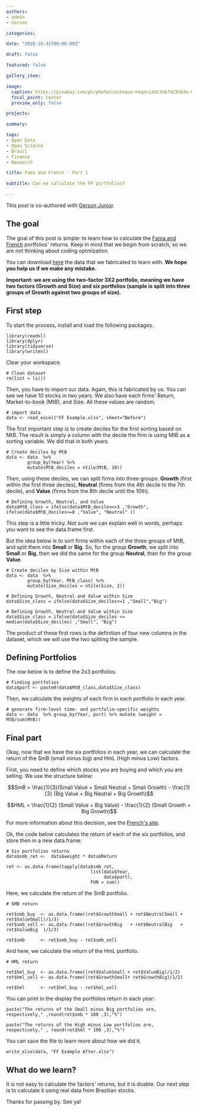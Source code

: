 ```yaml
---
authors:
- admin
- Gerson

categories: 

date: "2020-10-31T00:00:00Z"

draft: false

featured: false

gallery_item:

image:
  caption: https://pixabay.com/pt/photos/estoque-negocia%C3%A7%C3%A3o-monitor-neg%C3%B3cios-1863880/
  focal_point: center
  preview_only: false

projects:

summary: 

tags:
- Open Data
- Open Science
- Brazil 
- Finance 
- Research

title: Fama and French - Part 1

subtitle: Can we calculate the FF portfolios?

---
```



This post is co-authored with [Gerson Junior](https://scholar.google.com/citations?user=bbgB49g0N2cC&hl=pt-BR).



## The goal

The goal of this post is simple: to learn how to calculate the [Fama and French](https://www.sciencedirect.com/science/article/abs/pii/0304405X93900235) portfolios' returns. Keep in mind that we begin from scratch, so we are not thinking about coding optmization. 

You can download [here](www.google.com) the data that we fabricated to learn with. **We hope you help us if we make any mistake.**

**Important: we are using the two-factor 3X2 portfolio, meaning we have two factors (Growth and Size) and six portfolios (sample is split into three groups of Growth against two groups of size).**

## First  step

To start the process, install and load the following packages.

    library(readxl)
    library(dplyr)
    library(tidyverse)
    library(writexl)

Clear your workspace.

    # Clean dataset
    rm(list = ls())

Then, you have to import our data. Again, this is fabricated by us. You can see we have 10 stocks in two years. We also have each firms' Return, Market-to-book (MtB), and Size. All these values are random.
    
    # import data
    data <- read_excel("FF Example.xlsx", sheet="Before")
  
The first important step is to create deciles for the first sorting based on MtB. The result is simply a column  with the decile the firm is using MtB as a sorting variable. We did that in both years.    
    
    # Create deciles by MtB
    data <- data  %>% 
            group_by(Year) %>%  
            mutate(MtB_deciles = ntile(MtB, 10))

Then, using these deciles, we can split firms into three groups: **Growth** (first within the first three deciles), **Neutral** (firms from the 4th decile to the 7th decile), and **Value** (firms from the 8th decile until the 10th).
    
    # Defining Growth, Neutral, and Value
    data$MtB_class = ifelse(data$MtB_deciles<=3 ,"Growth", ifelse(data$MtB_deciles>=8 ,"Value", "Neutral" ))
    
This step is a little tricky. Not sure we can explain well in words, perhaps you want to see the data.frame first. 

But the idea below is to sort firms within each of the three groups of MtB, and split them into **Small** or **Big**. So, for the group **Growth**, we split into **Small** or **Big**, then we did the same for the group **Neutral**, then for the group **Value**.
    

    # Create deciles by Size within MtB
    data <- data  %>% 
            group_by(Year, MtB_class) %>%  
            mutate(Size_deciles = ntile(Size, 2))
    
    # Defining Growth, Neutral and Value within Size
    data$Size_class = ifelse(data$Size_deciles<=1 ,"Small","Big")
    
    # Defining Growth, Neutral and Value within Size
    data$Size_class = ifelse(data$Size_deciles <= median(data$Size_deciles) ,"Small", "Big")
    
    
The product of these first rows is the definition of four new columns in the dataset, which we will use the two spliting the sample. 
    
## Defining Portfolios
    
The row below is to define the 2x3 portfolios.

    # Finding portfolios
    data$port <- paste0(data$MtB_class,data$Size_class)
    
Then, we calculate the weights of each firm in each portfolio in each year.
    
    # generate firm-level time- and portfolio-specific weights
    data <- data  %>% group_by(Year, port) %>% mutate (weight = MtB/sum(MtB))


    
## Final part    
    
Okay, now that we have the six portfolios in each year, we can calculate the return of the SmB (small minus big) and HmL (High minus Low) factors. 

First, you need to define which stocks you are buying and which you are selling. We use the structure below:

$$SmB =  \frac{1}{3}(Small Value + Small Neutral + Small Growth) - \frac{1}{3} (Big Value + Big Neutral + Big Growth)$$
    
$$HML = \frac{1}{2} (Small Value + Big Value) - \frac{1}{2} (Small Growth + Big Growth)$$


For more information about this decision, see the [French's site](https://mba.tuck.dartmouth.edu/pages/faculty/ken.french/Data_Library/f-f_factors.html).
 

Ok, the code below calculates the return of each of the six portfolios, and store then in a new data.frame:


    # Six portfolios returns
    data$smb_ret <-  data$weight * data$Return
    
    ret <- as.data.frame(tapply(data$smb_ret,
                                    list(data$Year, 
                                         data$port), 
                                    FUN = sum))
    
Here, we calculate the return of the SmB portfolio.     

    # SMB return
    
    ret$smb_buy  <- as.data.frame((ret$GrowthSmall + ret$NeutralSmall + ret$ValueSmall)/1/3)
    ret$smb_sell <- as.data.frame((ret$GrowthBig   + ret$NeutralBig   + ret$ValueBig  )/1/3)
    
    ret$smb      <- ret$smb_buy - ret$smb_sell
    
And here, we calculate the return of the HmL portfolio.     
    
    # HML return
    
    ret$hml_buy  <- as.data.frame((ret$ValueSmall + ret$ValueBig)/1/2)
    ret$hml_sell <- as.data.frame((ret$GrowthSmall+ ret$GrowthBig)/1/2)
    
    ret$hml      <- ret$hml_buy - ret$hml_sell
    
You can print in the display the portfolios return in each year:    
    
    paste("The returns of the Small minus Big portfolios are, respectively," ,round(ret$smb * 100 ,3),"%")
    
    paste("The returns of the High minus Low portfolios are, respectively," , round(ret$hml * 100 ,3),"%")



You can save the file to learn more about how we did it.
    
    write_xlsx(data, "FF Example After.xlsx")
    
    
## What do we learn? 

It is not easy to calculate the factors' returns, but it is doable. Our next step is to calculate it using real data from Brazilian stocks. 

Thanks for passing by. See ya!
    
        
